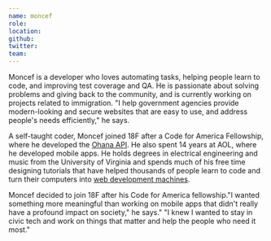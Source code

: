 ```yaml
---
name: moncef
role:
location:
github:
twitter:
team:
---
```


Moncef is a developer who loves automating tasks, helping people learn to code, and improving test coverage and QA. He is passionate about solving problems and giving back to the community, and is currently working on projects related to immigration. "I help government agencies provide modern-looking and secure websites that are easy to use, and address people's needs efficiently," he says.

A self-taught coder, Moncef joined 18F after a Code for America Fellowship, where he developed the [Ohana API](http://ohanapi.org/). He also spent 14 years at AOL, where he developed mobile apps. He holds degrees in electrical engineering and music from the University of Virginia and spends much of his free time designing tutorials that have helped thousands of people learn to code and turn their computers into [web development machines](https://github.com/18F/laptop).

Moncef decided to join 18F after his Code for America fellowship."I wanted something more meaningful than working on mobile apps that didn't really have a profound impact on society," he says." "I knew I wanted to stay in civic tech and work on things that matter and help the people who need it most."
  
